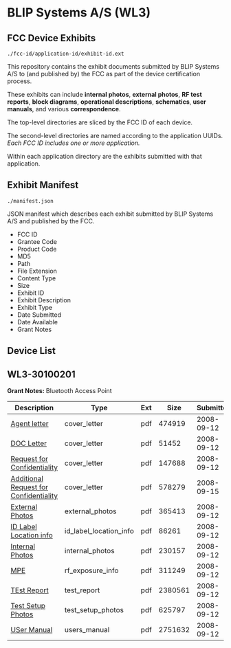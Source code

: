 # BLIP Systems A/S (WL3)
## FCC Device Exhibits

```
./fcc-id/application-id/exhibit-id.ext
```

This repository contains the exhibit documents submitted by BLIP Systems A/S to (and published by) the FCC as part of the device certification process.

These exhibits can include **internal photos**, **external photos**, **RF test reports**, **block diagrams**, **operational descriptions**, **schematics**, **user manuals**, and various **correspondence**.

The top-level directories are sliced by the FCC ID of each device.

The second-level directories are named according to the application UUIDs. *Each FCC ID includes one or more application.*

Within each application directory are the exhibits submitted with that application. 

## Exhibit Manifest

```
./manifest.json
```

JSON manifest which describes each exhibit submitted by BLIP Systems A/S and published by the FCC.

- FCC ID
- Grantee Code
- Product Code
- MD5
- Path
- File Extension
- Content Type
- Size
- Exhibit ID
- Exhibit Description
- Exhibit Type
- Date Submitted
- Date Available
- Grant Notes

## Device List
## WL3-30100201
**Grant Notes:** Bluetooth Access Point

| Description | Type | Ext | Size | Submitted | Available |
| ----------- | ---- | --- | ---- | --------- | --------- |
| [Agent letter](WL3-30100201/88cc381f34faeea1b4e4c5980f67e029/1000123.pdf) | cover_letter | pdf | 474919 | 2008-09-12 | 2008-09-12 |
| [DOC Letter](WL3-30100201/88cc381f34faeea1b4e4c5980f67e029/1000126.pdf) | cover_letter | pdf | 51452 | 2008-09-12 | 2008-09-12 |
| [Request for Confidentiality](WL3-30100201/88cc381f34faeea1b4e4c5980f67e029/1000134.pdf) | cover_letter | pdf | 147688 | 2008-09-12 | 2008-09-12 |
| [Additional Request for Confidentiality](WL3-30100201/88cc381f34faeea1b4e4c5980f67e029/1001092.pdf) | cover_letter | pdf | 578279 | 2008-09-15 | 2008-09-12 |
| [External Photos](WL3-30100201/88cc381f34faeea1b4e4c5980f67e029/1000135.pdf) | external_photos | pdf | 365413 | 2008-09-12 | 2008-09-12 |
| [ID Label Location info](WL3-30100201/88cc381f34faeea1b4e4c5980f67e029/1000136.pdf) | id_label_location_info | pdf | 86261 | 2008-09-12 | 2008-09-12 |
| [Internal Photos](WL3-30100201/88cc381f34faeea1b4e4c5980f67e029/1000137.pdf) | internal_photos | pdf | 230157 | 2008-09-12 | 2008-09-12 |
| [MPE](WL3-30100201/88cc381f34faeea1b4e4c5980f67e029/1000139.pdf) | rf_exposure_info | pdf | 311249 | 2008-09-12 | 2008-09-12 |
| [TEst Report](WL3-30100201/88cc381f34faeea1b4e4c5980f67e029/1000138.pdf) | test_report | pdf | 2380561 | 2008-09-12 | 2008-09-12 |
| [Test Setup Photos](WL3-30100201/88cc381f34faeea1b4e4c5980f67e029/1000146.pdf) | test_setup_photos | pdf | 625797 | 2008-09-12 | 2008-09-12 |
| [USer Manual](WL3-30100201/88cc381f34faeea1b4e4c5980f67e029/1000127.pdf) | users_manual | pdf | 2751632 | 2008-09-12 | 2008-09-12 |
